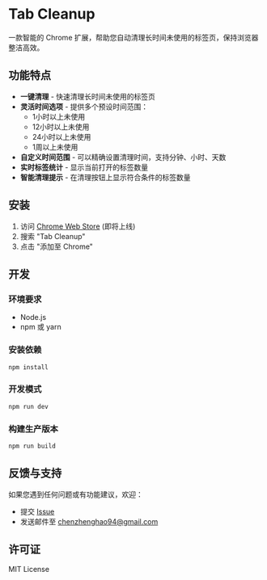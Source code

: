 # Tab Cleanup

一款智能的 Chrome 扩展，帮助您自动清理长时间未使用的标签页，保持浏览器整洁高效。

## 功能特点

- **一键清理** - 快速清理长时间未使用的标签页
- **灵活时间选项** - 提供多个预设时间范围：
  - 1小时以上未使用
  - 12小时以上未使用
  - 24小时以上未使用
  - 1周以上未使用
- **自定义时间范围** - 可以精确设置清理时间，支持分钟、小时、天数
- **实时标签统计** - 显示当前打开的标签数量
- **智能清理提示** - 在清理按钮上显示符合条件的标签数量

## 安装

1. 访问 [Chrome Web Store](https://chrome.google.com/webstore/category/extensions) (即将上线)
2. 搜索 "Tab Cleanup"
3. 点击 "添加至 Chrome"

## 开发

### 环境要求

- Node.js
- npm 或 yarn

### 安装依赖

```bash
npm install
```

### 开发模式

```bash
npm run dev
```

### 构建生产版本

```bash
npm run build
```

## 反馈与支持

如果您遇到任何问题或有功能建议，欢迎：

- 提交 [Issue](https://github.com/chenzhenghao/tab-cleanup/issues)
- 发送邮件至 chenzhenghao94@gmail.com

## 许可证

MIT License
